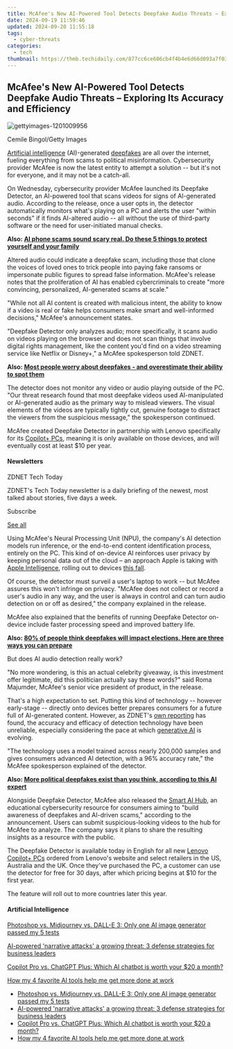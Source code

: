 ```yaml
---
title: McAfee's New AI-Powered Tool Detects Deepfake Audio Threats – Exploring Its Accuracy and Efficiency
date: 2024-09-19 11:59:46
updated: 2024-09-20 11:55:18
tags:
  - cyber-threats
categories:
  - tech
thumbnail: https://thmb.techidaily.com/877cc6ce606cb4f4b4e6d66d093a7f03e00e14887d19a1aafa40b745d8b4ce71.jpg
---
```


## McAfee's New AI-Powered Tool Detects Deepfake Audio Threats – Exploring Its Accuracy and Efficiency

![gettyimages-1201009956](https://www.zdnet.com/a/img/resize/d4b42fe0c4efb0e5f9c5f26c48bdab81a0276e0d/2024/08/20/09fd676d-f6f0-467e-9345-df2cf22a606d/gettyimages-1201009956.jpg?auto=webp&width=1280)

Cemile Bingol/Getty Images

[Artificial intelligence](https://www.zdnet.com/article/what-is-ai-heres-everything-you-need-to-know-about-artificial-intelligence/) (AI)-generated [deepfakes](https://www.zdnet.com/article/in-search-of-the-foolproof-ai-watermark/) are all over the internet, fueling everything from scams to political misinformation. Cybersecurity provider McAfee is now the latest entity to attempt a solution -- but it's not for everyone, and it may not be a catch-all.

On Wednesday, cybersecurity provider McAfee launched its Deepfake Detector, an AI-powered tool that scans videos for signs of AI-generated audio. According to the release, once a user opts in, the detector automatically monitors what's playing on a PC and alerts the user "within seconds" if it finds AI-altered audio -- all without the use of third-party software or the need for user-initiated manual checks. 

**Also: [AI phone scams sound scary real. Do these 5 things to protect yourself and your family](https://www.zdnet.com/article/ai-phone-scams-sound-scary-real-do-these-5-things-to-protect-yourself-and-your-family/)**

Altered audio could indicate a deepfake scam, including those that clone the voices of loved ones to trick people into paying fake ransoms or impersonate public figures to spread false information. McAfee's release notes that the proliferation of AI has enabled cybercriminals to create "more convincing, personalized, AI-generated scams at scale." 

"While not all AI content is created with malicious intent, the ability to know if a video is real or fake helps consumers make smart and well-informed decisions," McAfee's announcement states. 

"Deepfake Detector only analyzes audio; more specifically, it scans audio on videos playing on the browser and does not scan things that involve digital rights management, like the content you'd find on a video streaming service like Netflix or Disney+," a McAfee spokesperson told ZDNET. 

**Also: [Most people worry about deepfakes - and overestimate their ability to spot them](https://www.zdnet.com/article/most-people-worry-about-deepfakes-and-overestimate-their-ability-to-spot-them/)**

The detector does not monitor any video or audio playing outside of the PC. "Our threat research found that most deepfake videos used AI-manipulated or AI-generated audio as the primary way to mislead viewers. The visual elements of the videos are typically tightly cut, genuine footage to distract the viewers from the suspicious message," the spokesperson continued. 

McAfee created Deepfake Detector in partnership with Lenovo specifically for its [Copilot+ PCs](https://www.zdnet.com/article/i-work-hybrid-and-my-laptop-of-choice-is-not-a-macbook-or-a-dell/), meaning it is only available on those devices, and will eventually cost at least $10 per year. 

#### Newsletters

ZDNET Tech Today

ZDNET's Tech Today newsletter is a daily briefing of the newest, most talked about stories, five days a week.

 Subscribe

[See all](https://www.zdnet.com/newsletters/)

Using McAfee's Neural Processing Unit (NPU), the company's AI detection models run inference, or the end-to-end content identification process, entirely on the PC. This kind of on-device AI reinforces user privacy by keeping personal data out of the cloud – an approach Apple is taking with [Apple Intelligence](https://www.zdnet.com/article/what-is-apple-intelligence-everything-to-know-about-ai-features-coming-to-iphones-macs-and-ipads), rolling out to devices [this fall](https://www.zdnet.com/article/apple-reportedly-delays-the-first-apple-intelligence-features-until-october/). 

Of course, the detector must surveil a user's laptop to work -- but McAfee assures this won't infringe on privacy. "McAfee does not collect or record a user's audio in any way, and the user is always in control and can turn audio detection on or off as desired," the company explained in the release. 

McAfee also explained that the benefits of running Deepfake Detector on-device include faster processing speed and improved battery life. 

**Also: [80% of people think deepfakes will impact elections. Here are three ways you can prepare](https://www.zdnet.com/article/80-of-people-think-deepfakes-will-impact-elections-here-are-three-ways-you-can-prepare/)**

But does AI audio detection really work? 

"No more wondering, is this an actual celebrity giveaway, is this investment offer legitimate, did this politician actually say these words?" said Roma Majumder, McAfee's senior vice president of product, in the release.

That's a high expectation to set. Putting this kind of technology -- however early-stage -- directly onto devices better prepares consumers for a future full of AI-generated content. However, as ZDNET's [own reporting](https://www.zdnet.com/article/ai-phone-scams-sound-scary-real-do-these-5-things-to-protect-yourself-and-your-family/) has found, the accuracy and efficacy of detection technology have been unreliable, especially considering the pace at which [generative AI](https://www.zdnet.com/article/what-is-generative-ai-and-why-is-it-so-popular-heres-everything-you-need-to-know/) is evolving. 

"The technology uses a model trained across nearly 200,000 samples and gives consumers advanced AI detection, with a 96% accuracy rate," the McAfee spokesperson explained of the detector. 

**Also: [More political deepfakes exist than you think, according to this AI expert](https://www.zdnet.com/article/ai-expert-says-there-are-more-political-deepfakes-than-you-think/)**

Alongside Deepfake Detector, McAfee also released the [Smart AI Hub](https://www.mcafee.com/ai), an educational cybersecurity resource for consumers aiming to "build awareness of deepfakes and AI-driven scams," according to the announcement. Users can submit suspicious-looking videos to the hub for McAfee to analyze. The company says it plans to share the resulting insights as a resource with the public. 

The Deepfake Detector is available today in English for all new [Lenovo Copilot+ PCs](https://shop-links.co/link/?url=https%3A%2F%2Fwww.lenovo.com%2Fus%2Fen%2Flaptops%2Fresults%2F%3FvisibleDatas%3D13084%253ACopilot%25252B%252520PC&publisher_slug=itechdaily19598&exclusive=1) ordered from Lenovo's website and select retailers in the US, Australia and the UK. Once they've purchased the PC, a customer can use the detector for free for 30 days, after which pricing begins at $10 for the first year. 

The feature will roll out to more countries later this year.

#### Artificial Intelligence

[Photoshop vs. Midjourney vs. DALL-E 3: Only one AI image generator passed my 5 tests](https://www.zdnet.com/article/is-photoshops-new-text-to-image-as-good-as-midjourney-and-dall-e-we-test-it-and-see/ "Photoshop vs. Midjourney vs. DALL-E 3: Only one AI image generator passed my 5 tests")

[AI-powered 'narrative attacks' a growing threat: 3 defense strategies for business leaders](https://www.zdnet.com/article/ai-powered-narrative-attacks-a-growing-threat-3-defense-strategies-for-business-leaders/ "AI-powered 'narrative attacks' a growing threat: 3 defense strategies for business leaders")

[Copilot Pro vs. ChatGPT Plus: Which AI chatbot is worth your $20 a month?](https://www.zdnet.com/article/copilot-pro-vs-chatgpt-plus-which-is-ai-chatbot-is-worth-your-20-a-month/ "Copilot Pro vs. ChatGPT Plus: Which AI chatbot is worth your $20 a month?")

[How my 4 favorite AI tools help me get more done at work](https://www.zdnet.com/article/how-my-4-favorite-ai-tools-help-me-get-more-done-at-work/ "How my 4 favorite AI tools help me get more done at work")

* [Photoshop vs. Midjourney vs. DALL-E 3: Only one AI image generator passed my 5 tests](https://www.zdnet.com/article/is-photoshops-new-text-to-image-as-good-as-midjourney-and-dall-e-we-test-it-and-see/ "Photoshop vs. Midjourney vs. DALL-E 3: Only one AI image generator passed my 5 tests")
* [AI-powered 'narrative attacks' a growing threat: 3 defense strategies for business leaders](https://www.zdnet.com/article/ai-powered-narrative-attacks-a-growing-threat-3-defense-strategies-for-business-leaders/ "AI-powered 'narrative attacks' a growing threat: 3 defense strategies for business leaders")
* [Copilot Pro vs. ChatGPT Plus: Which AI chatbot is worth your $20 a month?](https://www.zdnet.com/article/copilot-pro-vs-chatgpt-plus-which-is-ai-chatbot-is-worth-your-20-a-month/ "Copilot Pro vs. ChatGPT Plus: Which AI chatbot is worth your $20 a month?")
* [How my 4 favorite AI tools help me get more done at work](https://www.zdnet.com/article/how-my-4-favorite-ai-tools-help-me-get-more-done-at-work/ "How my 4 favorite AI tools help me get more done at work")

<ins class="adsbygoogle"
     style="display:block"
     data-ad-format="autorelaxed"
     data-ad-client="ca-pub-7571918770474297"
     data-ad-slot="1223367746"></ins>



<ins class="adsbygoogle"
     style="display:block"
     data-ad-client="ca-pub-7571918770474297"
     data-ad-slot="8358498916"
     data-ad-format="auto"
     data-full-width-responsive="true"></ins>
